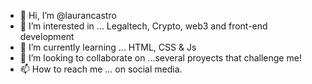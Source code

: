 - 👋 Hi, I’m @laurancastro
- 👀 I’m interested in ... Legaltech, Crypto, web3 and front-end development
- 🌱 I’m currently learning ... HTML, CSS & Js
- 💞️ I’m looking to collaborate on ...several proyects that challenge me!
- 📫 How to reach me ... on social media. 

<!---
laurancastro/laurancastro is a ✨ special ✨ repository because its `README.md` (this file) appears on your GitHub profile.
You can click the Preview link to take a look at your changes.
--->
